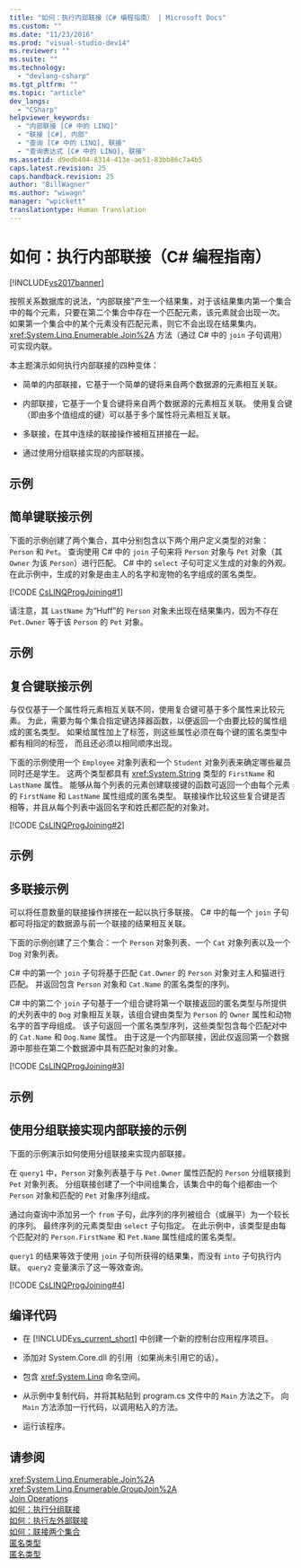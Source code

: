 ```yaml
---
title: "如何：执行内部联接（C# 编程指南） | Microsoft Docs"
ms.custom: ""
ms.date: "11/23/2016"
ms.prod: "visual-studio-dev14"
ms.reviewer: ""
ms.suite: ""
ms.technology: 
  - "devlang-csharp"
ms.tgt_pltfrm: ""
ms.topic: "article"
dev_langs: 
  - "CSharp"
helpviewer_keywords: 
  - "内部联接 [C# 中的 LINQ]"
  - "联接 [C#], 内部"
  - "查询 [C# 中的 LINQ], 联接"
  - "查询表达式 [C# 中的 LINQ], 联接"
ms.assetid: d9edb404-8314-413e-ae51-83bb86c7a4b5
caps.latest.revision: 25
caps.handback.revision: 25
author: "BillWagner"
ms.author: "wiwagn"
manager: "wpickett"
translationtype: Human Translation
---
```

# 如何：执行内部联接（C# 编程指南）
[!INCLUDE[vs2017banner](../../../csharp/includes/vs2017banner.md)]

按照关系数据库的说法，“内部联接”产生一个结果集，对于该结果集内第一个集合中的每个元素，只要在第二个集合中存在一个匹配元素，该元素就会出现一次。  如果第一个集合中的某个元素没有匹配元素，则它不会出现在结果集内。  <xref:System.Linq.Enumerable.Join%2A> 方法（通过 C\# 中的 `join` 子句调用）可实现内联。  
  
 本主题演示如何执行内部联接的四种变体：  
  
-   简单的内部联接，它基于一个简单的键将来自两个数据源的元素相互关联。  
  
-   内部联接，它基于一个复合键将来自两个数据源的元素相互关联。  使用复合键（即由多个值组成的键）可以基于多个属性将元素相互关联。  
  
-   多联接，在其中连续的联接操作被相互拼接在一起。  
  
-   通过使用分组联接实现的内部联接。  
  
## 示例  
  
## 简单键联接示例  
 下面的示例创建了两个集合，其中分别包含以下两个用户定义类型的对象：`Person` 和 `Pet`。  查询使用 C\# 中的 `join` 子句来将 `Person` 对象与 `Pet` 对象（其 `Owner` 为该 `Person`）进行匹配。  C\# 中的 `select` 子句可定义生成的对象的外观。  在此示例中，生成的对象是由主人的名字和宠物的名字组成的匿名类型。  
  
 [!CODE [CsLINQProgJoining#1](../CodeSnippet/VS_Snippets_VBCSharp/CsLINQProgJoining#1)]  
  
 请注意，其 `LastName` 为“Huff”的 `Person` 对象未出现在结果集内，因为不存在 `Pet.Owner` 等于该 `Person` 的 `Pet` 对象。  
  
## 示例  
  
## 复合键联接示例  
 与仅仅基于一个属性将元素相互关联不同，使用复合键可基于多个属性来比较元素。  为此，需要为每个集合指定键选择器函数，以便返回一个由要比较的属性组成的匿名类型。  如果给属性加上了标签，则这些属性必须在每个键的匿名类型中都有相同的标签，  而且还必须以相同顺序出现。  
  
 下面的示例使用一个 `Employee` 对象列表和一个 `Student` 对象列表来确定哪些雇员同时还是学生。  这两个类型都具有 <xref:System.String> 类型的 `FirstName` 和 `LastName` 属性。  能够从每个列表的元素创建联接键的函数可返回一个由每个元素的 `FirstName` 和 `LastName` 属性组成的匿名类型。  联接操作比较这些复合键是否相等，并且从每个列表中返回名字和姓氏都匹配的对象对。  
  
 [!CODE [CsLINQProgJoining#2](../CodeSnippet/VS_Snippets_VBCSharp/CsLINQProgJoining#2)]  
  
## 示例  
  
## 多联接示例  
 可以将任意数量的联接操作拼接在一起以执行多联接。  C\# 中的每一个 `join` 子句都可将指定的数据源与前一个联接的结果相互关联。  
  
 下面的示例创建了三个集合：一个 `Person` 对象列表、一个 `Cat` 对象列表以及一个 `Dog` 对象列表。  
  
 C\# 中的第一个 `join` 子句将基于匹配 `Cat.Owner` 的 `Person` 对象对主人和猫进行匹配。  并返回包含 `Person` 对象和 `Cat.Name` 的匿名类型的序列。  
  
 C\# 中的第二个 `join` 子句基于一个组合键将第一个联接返回的匿名类型与所提供的犬列表中的 `Dog` 对象相互关联，该组合键由类型为 `Person` 的 `Owner` 属性和动物名字的首字母组成。  该子句返回一个匿名类型序列，这些类型包含每个匹配对中的 `Cat.Name` 和 `Dog.Name` 属性。  由于这是一个内部联接，因此仅返回第一个数据源中那些在第二个数据源中具有匹配对象的对象。  
  
 [!CODE [CsLINQProgJoining#3](../CodeSnippet/VS_Snippets_VBCSharp/CsLINQProgJoining#3)]  
  
## 示例  
  
## 使用分组联接实现内部联接的示例  
 下面的示例演示如何使用分组联接来实现内部联接。  
  
 在 `query1` 中，`Person` 对象列表基于与 `Pet.Owner` 属性匹配的 `Person` 分组联接到 `Pet` 对象列表。  分组联接创建了一个中间组集合，该集合中的每个组都由一个 `Person` 对象和匹配的 `Pet` 对象序列组成。  
  
 通过向查询中添加另一个 `from` 子句，此序列的序列被组合（或展平）为一个较长的序列。  最终序列的元素类型由 `select` 子句指定。  在此示例中，该类型是由每个匹配对的 `Person.FirstName` 和 `Pet.Name` 属性组成的匿名类型。  
  
 `query1` 的结果等效于使用 `join` 子句所获得的结果集，而没有 `into` 子句执行内联。  `query2` 变量演示了这一等效查询。  
  
 [!CODE [CsLINQProgJoining#4](../CodeSnippet/VS_Snippets_VBCSharp/CsLINQProgJoining#4)]  
  
## 编译代码  
  
-   在 [!INCLUDE[vs_current_short](../../../csharp/programming-guide/classes-and-structs/includes/vs_current_short_md.md)] 中创建一个新的控制台应用程序项目。  
  
-   添加对 System.Core.dll 的引用（如果尚未引用它的话）。  
  
-   包含 <xref:System.Linq> 命名空间。  
  
-   从示例中复制代码，并将其粘贴到 program.cs 文件中的 `Main` 方法之下。  向 `Main` 方法添加一行代码，以调用粘入的方法。  
  
-   运行该程序。  
  
## 请参阅  
 <xref:System.Linq.Enumerable.Join%2A>   
 <xref:System.Linq.Enumerable.GroupJoin%2A>   
 [Join Operations](../../../visual-basic/programming-guide/concepts/linq/join-operations.md)   
 [如何：执行分组联接](../../../csharp/programming-guide/linq-query-expressions/how-to-perform-grouped-joins.md)   
 [如何：执行左外部联接](../../../csharp/programming-guide/linq-query-expressions/how-to-perform-left-outer-joins.md)   
 [如何：联接两个集合](../Topic/How%20to:%20Join%20Two%20Collections%20\(C%23\)%20\(LINQ%20to%20XML\).md)   
 [匿名类型](../../../csharp/programming-guide/classes-and-structs/anonymous-types.md)   
 [匿名类型](../../../visual-basic/programming-guide/language-features/objects-and-classes/anonymous-types.md)